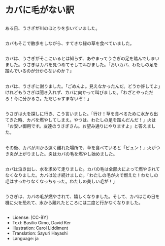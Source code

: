 # カバに毛がない訳

##
ある日、うさぎが川のほとりを歩いていました。

##
カバもそこで散歩をしながら、すてきな緑の草を食べていました。

##
カバは、うさぎがそこにいるとは知らず、あやまってうさぎの足を踏んでしまいました。うさぎはカバを見つめてそして叫びました。「おいカバ、わたしの足を踏んでいるのが分からないのか？」

##
カバは、うさぎに謝りました。「ごめんよ。見えなかったんだ。どうか許してよ」けれどもうさぎは聞き入れず、カバに向かって叫びました。「わざとやっただろ！今に分かるさ。ただじゃすまないぞ！」

##
うさぎは火を探しに行き、こう言いました。「行け！草を食べるために水から出てきた時、カバを燃やしてしまえ。やつは、わたしの足を踏んだんだ！」火は「お安い御用です。友達のうさぎさん。お望み通りにやりますよ」と答えました。

##
その後、カバが川から遠く離れた場所で、草を食べていると「ビュン！」火がつき炎が上がりました。炎はカバの毛を燃やし始めました。

##
カバは泣き出し、水を求めて走りました。カバの毛は全部火によって燃やされてなくなりました。カバは泣き続けました。「わたしの毛が火で燃えた！わたしの毛はすっかりなくなっちゃった。わたしの美しい毛が！」

##
うさぎは、カバの毛が燃やされて、嬉しくなりました。そして、カバはこの日を機に火を恐れて、水から離れたところには二度と行かなくなりました。

##
* License: [CC-BY]
* Text: Basilio Gimo, David Ker
* Illustration: Carol Liddiment
* Translation: Sayuri Hayashi
* Language: ja
